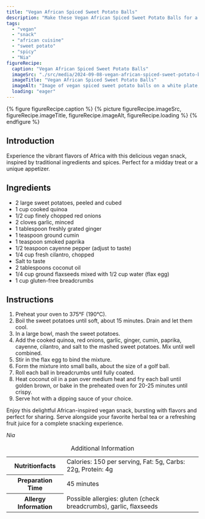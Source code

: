```yaml
---
title: "Vegan African Spiced Sweet Potato Balls"
description: "Make these Vegan African Spiced Sweet Potato Balls for a flavorful snack! Perfectly spiced with traditional African spices and baked to perfection."
tags:
  - "vegan"
  - "snack"
  - "african cuisine"
  - "sweet potato"
  - "spicy"
  - "Nia"
figureRecipe: 
  caption: "Vegan African Spiced Sweet Potato Balls"
  imageSrc: "./src/media/2024-09-08-vegan-african-spiced-sweet-potato-balls-8842.png"
  imageTitle: "Vegan African Spiced Sweet Potato Balls"
  imageAlt: "Image of vegan spiced sweet potato balls on a white plate, with cilantro or spicy red sauce, beside a glass of herbal tea or juice, on a light wooden table."
  loading: "eager"
---
```


{% figure figureRecipe.caption %}
{% picture figureRecipe.imageSrc, figureRecipe.imageTitle, figureRecipe.imageAlt, figureRecipe.loading %}
{% endfigure %}

## Introduction

Experience the vibrant flavors of Africa with this delicious vegan snack, inspired by traditional ingredients and spices. Perfect for a midday treat or a unique appetizer.

## Ingredients

- 2 large sweet potatoes, peeled and cubed
- 1 cup cooked quinoa
- 1/2 cup finely chopped red onions
- 2 cloves garlic, minced
- 1 tablespoon freshly grated ginger
- 1 teaspoon ground cumin
- 1 teaspoon smoked paprika
- 1/2 teaspoon cayenne pepper (adjust to taste)
- 1/4 cup fresh cilantro, chopped
- Salt to taste
- 2 tablespoons coconut oil
- 1/4 cup ground flaxseeds mixed with 1/2 cup water (flax egg)
- 1 cup gluten-free breadcrumbs

## Instructions

1. Preheat your oven to 375°F (190°C).
2. Boil the sweet potatoes until soft, about 15 minutes. Drain and let them cool.
3. In a large bowl, mash the sweet potatoes.
4. Add the cooked quinoa, red onions, garlic, ginger, cumin, paprika, cayenne, cilantro, and salt to the mashed sweet potatoes. Mix until well combined.
5. Stir in the flax egg to bind the mixture.
6. Form the mixture into small balls, about the size of a golf ball.
7. Roll each ball in breadcrumbs until fully coated.
8. Heat coconut oil in a pan over medium heat and fry each ball until golden brown, or bake in the preheated oven for 20-25 minutes until crispy.
9. Serve hot with a dipping sauce of your choice.

Enjoy this delightful African-inspired vegan snack, bursting with flavors and perfect for sharing. Serve alongside your favorite herbal tea or a refreshing fruit juice for a complete snacking experience.

*Nia*

<table><caption class='sr-only'>Additional Information</caption><tr><th>Nutritionfacts</th><td>Calories: 150 per serving, Fat: 5g, Carbs: 22g, Protein: 4g&nbsp;</td></tr><tr><th>Preparation Time</th><td>45 minutes&nbsp;</td></tr><tr><th>Allergy Information</th><td>Possible allergies: gluten (check breadcrumbs), garlic, flaxseeds&nbsp;</td></tr></table>

